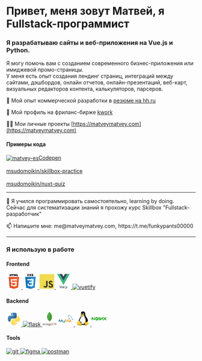 <h1 align="left">Привет, меня зовут Матвей, я Fullstack-программист</h1>
<h3 align="left">Я разрабатываю сайты и веб-приложения на Vue.js и Python.</h3>
<p>
Я могу помочь вам с созданием современного бизнес-приложения или имиджевой промо-страницы. <br>
У меня есть опыт создания лендинг страниц, интеграций между сайтами, дэшбордов, онлайн отчетов, онлайн-презентаций, веб-карт, визуальных редакторов контента, калькуляторов, парсеров. <p>

<p>
👔 Мой опыт коммерческой разработки в <a href="https://spb.hh.ru/resume/f35a199dff0b7ad2f10039ed1f435343396a46">резюме на hh.ru</a>

🔗 Мой профиль на фриланс-бирже [kwork](https://kwork.ru/user/matveysudomoykin)  
  
👨‍💻 Мои личные проекты [https://matveymatvey.com](https://matveymatvey.com)

  <h4>Примеры кода</h4>
 <a href="https://codepen.io/matvey-es" target="blank"><img align="center" src="https://raw.githubusercontent.com/rahuldkjain/github-profile-readme-generator/master/src/images/icons/Social/codepen.svg" alt="matvey-es" height="30" width="40" />Codepen</a>  <br><br>
  <a href="https://github.com/msudomoikin/skillbox-practice" target="_blank">msudomoikin/skillbox-practice</a>
  <br><br>
  <a href="https://github.com/msudomoikin/nuxt-quiz" target="_blank">msudomoikin/nuxt-quiz</a>
</p>
<hr>
  <p>
🌱 Я учился программировать самостоятельно, learning by doing.<br>
  Сейчас для систематизации знаний я прохожу курс Skillbox "Fullstack-разработчик"
</p>
  <p>
📫 Напишите мне: me@matveymatvey.com, https://t.me/funkypants00000
</p>
<hr>
<h3 align="left">Я использую в работе</h3>
<h4>Frontend</h4>
  <a href="https://www.w3.org/html/" target="_blank" rel="noreferrer"> <img src="https://raw.githubusercontent.com/devicons/devicon/master/icons/html5/html5-original-wordmark.svg" alt="html5" width="40" height="40"/> </a> 
  <a href="https://www.w3schools.com/css/" target="_blank" rel="noreferrer"> <img src="https://raw.githubusercontent.com/devicons/devicon/master/icons/css3/css3-original-wordmark.svg" alt="css3" width="40" height="40"/> </a>
  <a href="https://developer.mozilla.org/en-US/docs/Web/JavaScript" target="_blank" rel="noreferrer"> <img src="https://raw.githubusercontent.com/devicons/devicon/master/icons/javascript/javascript-original.svg" alt="javascript" width="40" height="40"/> </a>   
  <a href="https://vuejs.org/" target="_blank" rel="noreferrer"> <img src="https://raw.githubusercontent.com/devicons/devicon/master/icons/vuejs/vuejs-original-wordmark.svg" alt="vuejs" width="40" height="40"/> </a> 
  <a href="https://vuetifyjs.com/en/" target="_blank" rel="noreferrer"> <img src="https://bestofjs.org/logos/vuetify.svg" alt="vuetify" width="40" height="40"/> </a>
<h4>Backend</h4>
  <a href="https://www.python.org" target="_blank" rel="noreferrer"> <img src="https://raw.githubusercontent.com/devicons/devicon/master/icons/python/python-original.svg" alt="python" width="40" height="40"/> </a> 
  <a href="https://flask.palletsprojects.com/" target="_blank" rel="noreferrer"> <img src="https://www.vectorlogo.zone/logos/pocoo_flask/pocoo_flask-icon.svg" alt="flask" width="40" height="40"/> </a>
  <a href="https://www.mongodb.com/" target="_blank" rel="noreferrer"> <img src="https://raw.githubusercontent.com/devicons/devicon/master/icons/mongodb/mongodb-original-wordmark.svg" alt="mongodb" width="40" height="40"/></a>
  <a href="https://www.mysql.com/" target="_blank" rel="noreferrer"> <img src="https://raw.githubusercontent.com/devicons/devicon/master/icons/mysql/mysql-original-wordmark.svg" alt="mysql" width="40" height="40"/> </a>
  <a href="https://www.linux.org/" target="_blank" rel="noreferrer"> <img src="https://raw.githubusercontent.com/devicons/devicon/master/icons/linux/linux-original.svg" alt="linux" width="40" height="40"/> </a>
  <a href="https://www.nginx.com" target="_blank" rel="noreferrer"> <img src="https://raw.githubusercontent.com/devicons/devicon/master/icons/nginx/nginx-original.svg" alt="nginx" width="40" height="40"/> </a>
<h4>Tools</h4>
  <a href="https://git-scm.com/" target="_blank" rel="noreferrer"> <img src="https://www.vectorlogo.zone/logos/git-scm/git-scm-icon.svg" alt="git" width="40" height="40"/> </a>
  <a href="https://www.figma.com/" target="_blank" rel="noreferrer"> <img src="https://www.vectorlogo.zone/logos/figma/figma-icon.svg" alt="figma" width="40" height="40"/> </a>
  <a href="https://postman.com" target="_blank" rel="noreferrer"> <img src="https://www.vectorlogo.zone/logos/getpostman/getpostman-icon.svg" alt="postman" width="40" height="40"/> </a>

